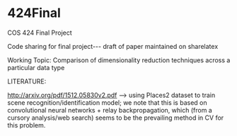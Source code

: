 # 424Final
COS 424 Final Project

Code sharing for final project--- draft of paper maintained on sharelatex

Working Topic: Comparison of dimensionality reduction techniques across a particular data type

LITERATURE:

http://arxiv.org/pdf/1512.05830v2.pdf --> using Places2 dataset to train scene recognition/identification model; we note that this is based on convolutional neural networks + relay backpropagation, which (from a cursory analysis/web search) seems to be the prevailing method in CV for this problem.



